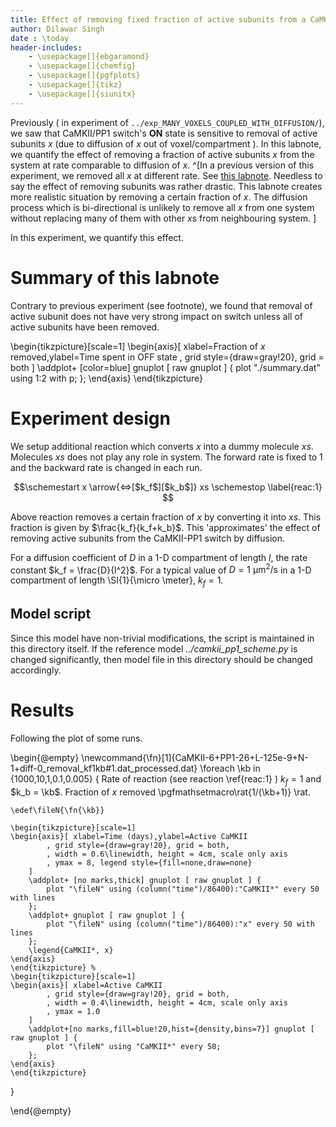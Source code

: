 ```yaml
---
title: Effect of removing fixed fraction of active subunits from a CaMKII/PP1 Switch
author: Dilawar Singh
date : \today 
header-includes:
    - \usepackage[]{ebgaramond}
    - \usepackage[]{chemfig}
    - \usepackage[]{pgfplots}
    - \usepackage[]{tikz}
    - \usepackage[]{siunitx}
---
```


Previously ( in experiment of  `../exp_MANY_VOXELS_COUPLED_WITH_DIFFUSION/`), we
saw that CaMKII/PP1 switch's **ON** state is sensitive to removal of active
subunits $x$ (due to diffusion of $x$ out of voxel/compartment ). In this
labnote, we quantify the effect of removing a fraction of active subunits $x$
from the system at rate comparable to diffusion of $x$.  ^[In a previous version
of this experiment, we removed all $x$ at different rate. See [this
labnote](https://labnotes.ncbs.res.in/bhalla/removing-active-subunit-x-camkiipp1-increases-state-residence-time-1).
Needless to say the effect of removing subunits was rather drastic. This labnote
creates more realistic situation by removing a certain fraction of $x$. The
diffusion process which is bi-directional is unlikely to remove all $x$ from one 
system without replacing many of them with other $x$s from neighbouring system. ]

In this experiment, we quantify this effect. 

# Summary of this labnote

Contrary to previous experiment (see footnote), we found that removal of active
subunit does not have very strong impact on switch unless all of active subunits
have been removed.

\begin{tikzpicture}[scale=1]
    \begin{axis}[
    xlabel=Fraction of $x$ removed,ylabel=Time spent in OFF state
    , grid style={draw=gray!20}, grid = both
    ]
    \addplot+ [color=blue] gnuplot [ raw gnuplot ] {
        plot "./summary.dat" using 1:2 with p;
    };
    \end{axis}
\end{tikzpicture}


# Experiment design

We setup additional reaction which converts $x$ into a dummy molecule $xs$.
Molecules $xs$ does not play any role in system. The forward rate is fixed to 1
and the backward rate is changed in each run.

$$\schemestart x \arrow{<=>[$k_f$][$k_b$]} xs \schemestop \label{reac:1} $$

Above reaction removes a certain fraction of $x$ by converting it into $xs$.
This fraction is given by $\frac{k_f}{k_f+k_b}$. This 'approximates' the effect
of removing active subunits from the CaMKII-PP1 switch by diffusion. 

For a diffusion coefficient of $D$ in a 1-D compartment of length $l$, the rate
constant $k_f = \frac{D}{l^2}$. For a typical value of $D=\SI{1}{\micro \meter^2
\per \second}$ in a 1-D compartment of length \SI{1}{\micro \meter}, $k_f = 1$.

## Model script

Since this model have non-trivial modifications, the script is maintained in
this directory itself. If the reference model _../camkii_pp1_scheme.py_ is changed 
significantly, then model file in this directory should be changed accordingly.

# Results

Following the plot of some runs.

\begin{@empty}
\newcommand{\fn}[1]{CaMKII-6+PP1-26+L-125e-9+N-1+diff-0_removal_kf1kb#1.dat_processed.dat}
\foreach \kb in {1000,10,1,0.1,0.005}
{
    Rate of reaction (see reaction \ref{reac:1} ) $k_f = 1$ and $k_b = \kb$.
    Fraction of $x$ removed \pgfmathsetmacro\rat{1/(\kb+1)} \rat.

    \edef\fileN{\fn{\kb}}

    \begin{tikzpicture}[scale=1]
    \begin{axis}[ xlabel=Time (days),ylabel=Active CaMKII
            , grid style={draw=gray!20}, grid = both, 
            , width = 0.6\linewidth, height = 4cm, scale only axis
            , ymax = 8, legend style={fill=none,draw=none}
        ]
        \addplot+ [no marks,thick] gnuplot [ raw gnuplot ] {
            plot "\fileN" using (column("time")/86400):"CaMKII*" every 50 with lines
        };
        \addplot+ gnuplot [ raw gnuplot ] {
            plot "\fileN" using (column("time")/86400):"x" every 50 with lines
        };
        \legend{CaMKII*, x}
    \end{axis}
    \end{tikzpicture} %
    \begin{tikzpicture}[scale=1]
    \begin{axis}[ xlabel=Active CaMKII
            , grid style={draw=gray!20}, grid = both, 
            , width = 0.4\linewidth, height = 4cm, scale only axis
            , ymax = 1.0
        ]
        \addplot+[no marks,fill=blue!20,hist={density,bins=7}] gnuplot [ raw gnuplot ] {
            plot "\fileN" using "CaMKII*" every 50;
        };
    \end{axis}
    \end{tikzpicture}
} 


\end{@empty}
